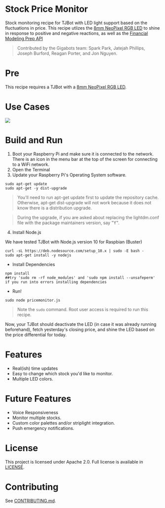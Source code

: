 # Stock Price Monitor
Stock monitoring recipe for TJBot with LED light support based on the fluctuations in price. This recipe utlizes the [8mm NeoPixel RGB LED](adafruit.com/product/1734) to shine in response to positive and negative reactions, as well as the [Financial Modeling Prep API](financialmodelingprep.com/developer/docs#Stock-Historical-Price)
>Contributed by the Gigabots team: Spark Park, Jatejah Phillips, Joseph Burford, Reagan Porter, and Jon Nguyen.

# Pre
This recipe requires a TJBot with a [8mm NeoPixel RGB LED](adafruit.com/product/1734). 

# Use Cases
![](https://i.imgur.com/p7hJhGc.png)

# Build and Run
1. Boot your Raspberry Pi and make sure it is connected to the network. There is an icon in the menu bar at the top of the screen for connecting to a WiFi network.
2. Open the Terminal
3. Update your Raspberry Pi's Operating System software.
```
sudo apt-get update
sudo apt-get -y dist-upgrade
```

>You'll need to run apt-get update first to update the repository cache. Otherwise, apt-get dist-upgrade will not work because it does not know there is a distribution upgrade.

>During the upgrade, if you are asked about replacing the lightdm.conf file with the package maintainers version, say "Y".

4. Install Node.js

We have tested TJBot with Node.js version 10 for Raspbian (Buster)
```
curl -sL https://deb.nodesource.com/setup_10.x | sudo -E bash -
sudo apt-get install -y nodejs
```

- Install Dependencies

```
npm install
##try 'sudo rm -rf node_modules' and 'sudo npm install --unsafeperm' if you run into errors installing dependencies
```

- Run!

`sudo node pricemonitor.js`
>Note the `sudo` command. Root user access is required to run this recipe.

Now, your TJBot should deactivate the LED (in case it was already running beforehand), fetch yesterday's closing price, and shine the LED based on the price differential for today.

# Features
- Real(ish) time updates
- Easy to change which stock you'd like to monitor.
- Multiple LED colors.

# Future Features
- Voice Responsiveness
- Monitor multiple stocks.
- Custom color palettes and/or striplight integration.
- Push emergency notifications.

# License
This project is licensed under Apache 2.0. Full license is available in [LICENSE](https://github.com/gigabots-tjbot/stockpricemonitor/blob/master/LICENSE).

# Contributing

See [CONTRIBUTING.md](https://github.com/gigabots-tjbot/stockpricemonitor/blob/master/CONTRIBUTING.md).
